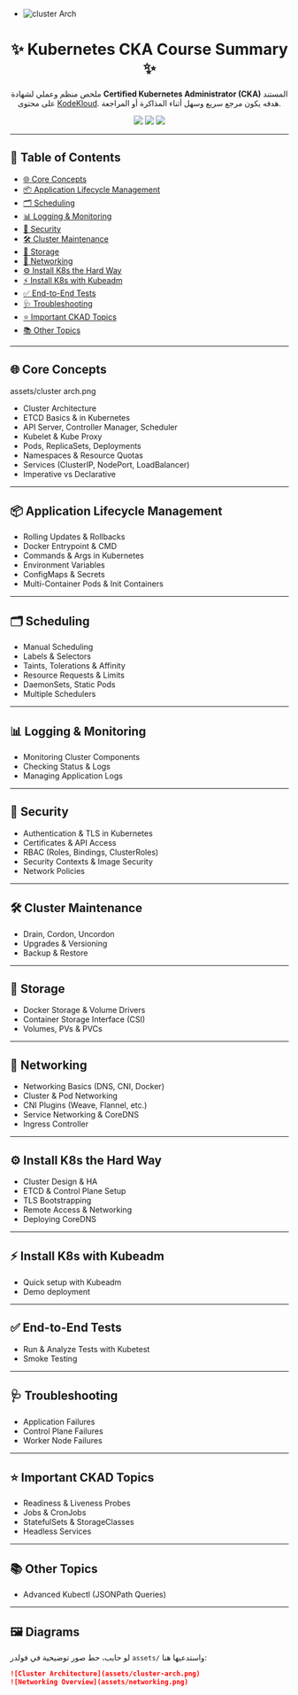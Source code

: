 - ![cluster Arch](assets/cluster-arch.png)



<h1 align="center">✨ Kubernetes CKA Course Summary ✨</h1>


<p align="center">
  ملخص منظم وعملي لشهادة <strong>Certified Kubernetes Administrator (CKA)</strong> 
  المستند على محتوى <a href="https://kodekloud.com/">KodeKloud</a>.  
  هدفه يكون مرجع سريع وسهل أثناء المذاكرة أو المراجعة.
</p>

<p align="center">
  <a href="./CKA%20Course%20Summary.pdf"><img src="https://img.shields.io/badge/Download-PDF-orange?style=for-the-badge&logo=adobeacrobatreader" /></a>
  <a href="https://kubernetes.io/docs/"><img src="https://img.shields.io/badge/Kubernetes-Docs-326CE5?style=for-the-badge&logo=kubernetes&logoColor=white" /></a>
  <a href="LICENSE"><img src="https://img.shields.io/badge/License-MIT-green?style=for-the-badge" /></a>
</p>

---

## 📑 Table of Contents
- [🌐 Core Concepts](#-core-concepts)
- [📦 Application Lifecycle Management](#-application-lifecycle-management)
- [🗂️ Scheduling](#️-scheduling)
- [📊 Logging & Monitoring](#-logging--monitoring)
- [🔐 Security](#-security)
- [🛠️ Cluster Maintenance](#️-cluster-maintenance)
- [💾 Storage](#-storage)
- [🌉 Networking](#-networking)
- [⚙️ Install K8s the Hard Way](#️-install-k8s-the-hard-way)
- [⚡ Install K8s with Kubeadm](#-install-k8s-with-kubeadm)
- [✅ End-to-End Tests](#-end-to-end-tests)
- [🩺 Troubleshooting](#-troubleshooting)
- [⭐ Important CKAD Topics](#-important-ckad-topics)
- [📚 Other Topics](#-other-topics)

---

## 🌐 Core Concepts
assets/cluster arch.png
- Cluster Architecture  
- ETCD Basics & in Kubernetes  
- API Server, Controller Manager, Scheduler  
- Kubelet & Kube Proxy  
- Pods, ReplicaSets, Deployments  
- Namespaces & Resource Quotas  
- Services (ClusterIP, NodePort, LoadBalancer)  
- Imperative vs Declarative

---

## 📦 Application Lifecycle Management
- Rolling Updates & Rollbacks  
- Docker Entrypoint & CMD  
- Commands & Args in Kubernetes  
- Environment Variables  
- ConfigMaps & Secrets  
- Multi-Container Pods & Init Containers  

---

## 🗂️ Scheduling
- Manual Scheduling  
- Labels & Selectors  
- Taints, Tolerations & Affinity  
- Resource Requests & Limits  
- DaemonSets, Static Pods  
- Multiple Schedulers  

---

## 📊 Logging & Monitoring
- Monitoring Cluster Components  
- Checking Status & Logs  
- Managing Application Logs  

---

## 🔐 Security
- Authentication & TLS in Kubernetes  
- Certificates & API Access  
- RBAC (Roles, Bindings, ClusterRoles)  
- Security Contexts & Image Security  
- Network Policies  

---

## 🛠️ Cluster Maintenance
- Drain, Cordon, Uncordon  
- Upgrades & Versioning  
- Backup & Restore  

---

## 💾 Storage
- Docker Storage & Volume Drivers  
- Container Storage Interface (CSI)  
- Volumes, PVs & PVCs  

---

## 🌉 Networking
- Networking Basics (DNS, CNI, Docker)  
- Cluster & Pod Networking  
- CNI Plugins (Weave, Flannel, etc.)  
- Service Networking & CoreDNS  
- Ingress Controller  

---

## ⚙️ Install K8s the Hard Way
- Cluster Design & HA  
- ETCD & Control Plane Setup  
- TLS Bootstrapping  
- Remote Access & Networking  
- Deploying CoreDNS  

---

## ⚡ Install K8s with Kubeadm
- Quick setup with Kubeadm  
- Demo deployment  

---

## ✅ End-to-End Tests
- Run & Analyze Tests with Kubetest  
- Smoke Testing  

---

## 🩺 Troubleshooting
- Application Failures  
- Control Plane Failures  
- Worker Node Failures  

---

## ⭐ Important CKAD Topics
- Readiness & Liveness Probes  
- Jobs & CronJobs  
- StatefulSets & StorageClasses  
- Headless Services  

---

## 📚 Other Topics
- Advanced Kubectl (JSONPath Queries)  

---

## 🖼️ Diagrams
لو حابب، حط صور توضيحية في فولدر `assets/` واستدعيها هنا:

```markdown
![Cluster Architecture](assets/cluster-arch.png)
![Networking Overview](assets/networking.png)
